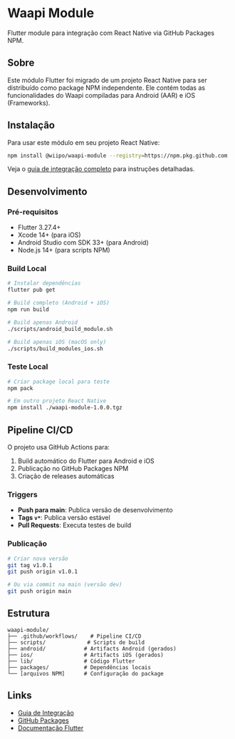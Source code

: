 # Waapi Module

Flutter module para integração com React Native via GitHub Packages NPM.

## Sobre

Este módulo Flutter foi migrado de um projeto React Native para ser distribuído como package NPM independente. Ele contém todas as funcionalidades do Waapi compiladas para Android (AAR) e iOS (Frameworks).

## Instalação

Para usar este módulo em seu projeto React Native:

```bash
npm install @wiipo/waapi-module --registry=https://npm.pkg.github.com
```

Veja o [guia de integração completo](./INTEGRATION.md) para instruções detalhadas.

## Desenvolvimento

### Pré-requisitos

- Flutter 3.27.4+
- Xcode 14+ (para iOS)
- Android Studio com SDK 33+ (para Android)
- Node.js 14+ (para scripts NPM)

### Build Local

```bash
# Instalar dependências
flutter pub get

# Build completo (Android + iOS)
npm run build

# Build apenas Android
./scripts/android_build_module.sh

# Build apenas iOS (macOS only)
./scripts/build_modules_ios.sh
```

### Teste Local

```bash
# Criar package local para teste
npm pack

# Em outro projeto React Native
npm install ./waapi-module-1.0.0.tgz
```

## Pipeline CI/CD

O projeto usa GitHub Actions para:

1. Build automático do Flutter para Android e iOS
2. Publicação no GitHub Packages NPM
3. Criação de releases automáticas

### Triggers

- **Push para main**: Publica versão de desenvolvimento
- **Tags `v*`**: Publica versão estável
- **Pull Requests**: Executa testes de build

### Publicação

```bash
# Criar nova versão
git tag v1.0.1
git push origin v1.0.1

# Ou via commit na main (versão dev)
git push origin main
```

## Estrutura

```
waapi-module/
├── .github/workflows/    # Pipeline CI/CD
├── scripts/             # Scripts de build
├── android/            # Artifacts Android (gerados)
├── ios/                # Artifacts iOS (gerados)
├── lib/                # Código Flutter
├── packages/           # Dependências locais
└── [arquivos NPM]      # Configuração do package
```

## Links

- [Guia de Integração](./INTEGRATION.md)
- [GitHub Packages](https://github.com/wiipo/waapi-module/packages)
- [Documentação Flutter](https://flutter.dev/docs)
